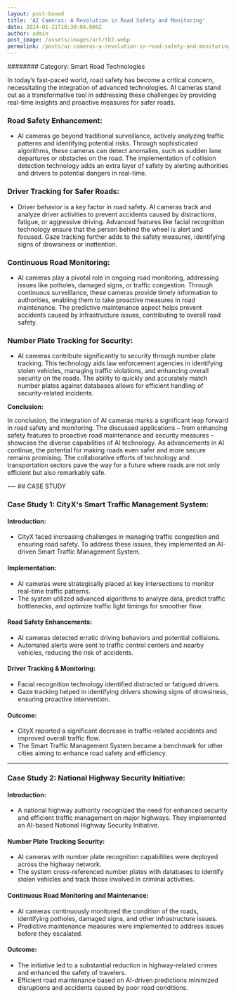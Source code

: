 ```yaml
---
layout: post-boxed
title: 'AI Cameras: A Revolution in Road Safety and Monitoring'
date: 2024-01-21T18:30:00.000Z
author: admin
post_image: /assets/images/art/tb2.webp
permalink: /posts/ai-cameras-a-revolution-in-road-safety-and-monitoring
---
```


\######## Category: Smart Road Technologies

In today’s fast-paced world, road safety has become a critical concern, necessitating the integration of advanced technologies. AI cameras stand out as a transformative tool in addressing these challenges by providing real-time insights and proactive measures for safer roads.

### Road Safety Enhancement:

* AI cameras go beyond traditional surveillance, actively analyzing traffic patterns and identifying potential risks. Through sophisticated algorithms, these cameras can detect anomalies, such as sudden lane departures or obstacles on the road. The implementation of collision detection technology adds an extra layer of safety by alerting authorities and drivers to potential dangers in real-time.

### Driver Tracking for Safer Roads:

* Driver behavior is a key factor in road safety. AI cameras track and analyze driver activities to prevent accidents caused by distractions, fatigue, or aggressive driving. Advanced features like facial recognition technology ensure that the person behind the wheel is alert and focused. Gaze tracking further adds to the safety measures, identifying signs of drowsiness or inattention.

### Continuous Road Monitoring:

* AI cameras play a pivotal role in ongoing road monitoring, addressing issues like potholes, damaged signs, or traffic congestion. Through continuous surveillance, these cameras provide timely information to authorities, enabling them to take proactive measures in road maintenance. The predictive maintenance aspect helps prevent accidents caused by infrastructure issues, contributing to overall road safety.

### Number Plate Tracking for Security:

* AI cameras contribute significantly to security through number plate tracking. This technology aids law enforcement agencies in identifying stolen vehicles, managing traffic violations, and enhancing overall security on the roads. The ability to quickly and accurately match number plates against databases allows for efficient handling of security-related incidents.

<b>Conclusion:</b>

<p>In conclusion, the integration of AI cameras marks a significant leap forward in road safety and monitoring. The discussed applications – from enhancing safety features to proactive road maintenance and security measures – showcase the diverse capabilities of AI technology. As advancements in AI continue, the potential for making roads even safer and more secure remains promising. The collaborative efforts of technology and transportation sectors pave the way for a future where roads are not only efficient but also remarkably safe.</p>
---
## CASE STUDY

### Case Study 1: CityX's Smart Traffic Management System:

#### Introduction:

* CityX faced increasing challenges in managing traffic congestion and ensuring road safety. To address these issues, they implemented an AI-driven Smart Traffic Management System.

#### Implementation:

* AI cameras were strategically placed at key intersections to monitor real-time traffic patterns.
* The system utilized advanced algorithms to analyze data, predict traffic bottlenecks, and optimize traffic light timings for smoother flow.

#### Road Safety Enhancements:

* AI cameras detected erratic driving behaviors and potential collisions.
* Automated alerts were sent to traffic control centers and nearby vehicles, reducing the risk of accidents.

#### Driver Tracking & Monitoring:

* Facial recognition technology identified distracted or fatigued drivers.
* Gaze tracking helped in identifying drivers showing signs of drowsiness, ensuring proactive intervention.

#### Outcome:

* CityX reported a significant decrease in traffic-related accidents and improved overall traffic flow.
* The Smart Traffic Management System became a benchmark for other cities aiming to enhance road safety and efficiency.

***

### Case Study 2: National Highway Security Initiative:

#### Introduction:

* A national highway authority recognized the need for enhanced security and efficient traffic management on major highways. They implemented an AI-based National Highway Security Initiative.

#### Number Plate Tracking Security:

* AI cameras with number plate recognition capabilities were deployed across the highway network.
* The system cross-referenced number plates with databases to identify stolen vehicles and track those involved in criminal activities.

#### Continuous Road Monitoring and Maintenance:

* AI cameras continuously monitored the condition of the roads, identifying potholes, damaged signs, and other infrastructure issues.
* Predictive maintenance measures were implemented to address issues before they escalated.

#### Outcome:

* The initiative led to a substantial reduction in highway-related crimes and enhanced the safety of travelers.
* Efficient road maintenance based on AI-driven predictions minimized disruptions and accidents caused by poor road conditions.
